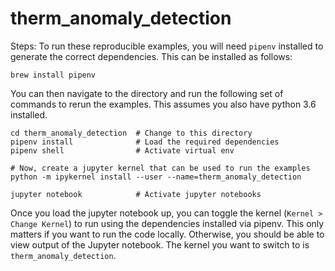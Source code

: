 # therm_anomaly_detection

Steps:
To run these reproducible examples, you will need `pipenv` installed to generate the correct dependencies. This can be installed as follows:

    brew install pipenv

You can then navigate to the directory and run the following set of commands to rerun the examples. This assumes you also have python 3.6 installed.

    cd therm_anomaly_detection  # Change to this directory
    pipenv install              # Load the required dependencies
    pipenv shell                # Activate virtual env
    
    # Now, create a jupyter kernel that can be used to run the examples
    python -m ipykernel install --user --name=therm_anomaly_detection
    
    jupyter notebook            # Activate jupyter notebooks

Once you load the jupyter notebook up, you can toggle the kernel (`Kernel > Change Kernel`) to run using the dependencies installed via pipenv. This only matters if you want to run the code locally. Otherwise, you should be able to view output of the Jupyter notebook. The kernel you want to switch to is `therm_anomaly_detection`.
